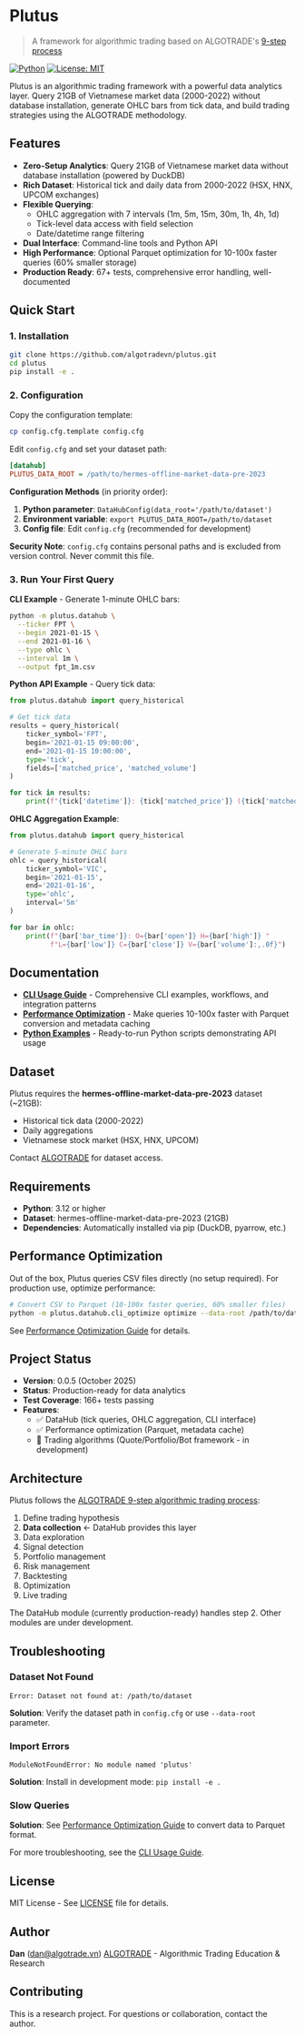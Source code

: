 # Plutus

> A framework for algorithmic trading based on ALGOTRADE's [9-step process](https://hub.algotrade.vn/knowledge-hub/steps-to-develop-a-trading-algorithm/)

[![Python](https://img.shields.io/badge/python-3.12+-blue.svg)](https://www.python.org/downloads/)
[![License: MIT](https://img.shields.io/badge/License-MIT-yellow.svg)](LICENSE)

Plutus is an algorithmic trading framework with a powerful data analytics layer. Query 21GB of Vietnamese market data (2000-2022) without database installation, generate OHLC bars from tick data, and build trading strategies using the ALGOTRADE methodology.

## Features

- **Zero-Setup Analytics**: Query 21GB of Vietnamese market data without database installation (powered by DuckDB)
- **Rich Dataset**: Historical tick and daily data from 2000-2022 (HSX, HNX, UPCOM exchanges)
- **Flexible Querying**:
  - OHLC aggregation with 7 intervals (1m, 5m, 15m, 30m, 1h, 4h, 1d)
  - Tick-level data access with field selection
  - Date/datetime range filtering
- **Dual Interface**: Command-line tools and Python API
- **High Performance**: Optional Parquet optimization for 10-100x faster queries (60% smaller storage)
- **Production Ready**: 67+ tests, comprehensive error handling, well-documented

## Quick Start

### 1. Installation

```bash
git clone https://github.com/algotradevn/plutus.git
cd plutus
pip install -e .
```

### 2. Configuration

Copy the configuration template:

```bash
cp config.cfg.template config.cfg
```

Edit `config.cfg` and set your dataset path:

```ini
[datahub]
PLUTUS_DATA_ROOT = /path/to/hermes-offline-market-data-pre-2023
```

**Configuration Methods** (in priority order):
1. **Python parameter**: `DataHubConfig(data_root='/path/to/dataset')`
2. **Environment variable**: `export PLUTUS_DATA_ROOT=/path/to/dataset`
3. **Config file**: Edit `config.cfg` (recommended for development)

**Security Note**: `config.cfg` contains personal paths and is excluded from version control. Never commit this file.

### 3. Run Your First Query

**CLI Example** - Generate 1-minute OHLC bars:

```bash
python -m plutus.datahub \
  --ticker FPT \
  --begin 2021-01-15 \
  --end 2021-01-16 \
  --type ohlc \
  --interval 1m \
  --output fpt_1m.csv
```

**Python API Example** - Query tick data:

```python
from plutus.datahub import query_historical

# Get tick data
results = query_historical(
    ticker_symbol='FPT',
    begin='2021-01-15 09:00:00',
    end='2021-01-15 10:00:00',
    type='tick',
    fields=['matched_price', 'matched_volume']
)

for tick in results:
    print(f"{tick['datetime']}: {tick['matched_price']} ({tick['matched_volume']:,})")
```

**OHLC Aggregation Example**:

```python
from plutus.datahub import query_historical

# Generate 5-minute OHLC bars
ohlc = query_historical(
    ticker_symbol='VIC',
    begin='2021-01-15',
    end='2021-01-16',
    type='ohlc',
    interval='5m'
)

for bar in ohlc:
    print(f"{bar['bar_time']}: O={bar['open']} H={bar['high']} "
          f"L={bar['low']} C={bar['close']} V={bar['volume']:,.0f}")
```

## Documentation

- **[CLI Usage Guide](src/plutus/datahub/docs/CLI_USAGE_GUIDE.md)** - Comprehensive CLI examples, workflows, and integration patterns
- **[Performance Optimization](src/plutus/datahub/docs/DATA_OPTIMIZATION_GUIDE.md)** - Make queries 10-100x faster with Parquet conversion and metadata caching
- **[Python Examples](examples/)** - Ready-to-run Python scripts demonstrating API usage

## Dataset

Plutus requires the **hermes-offline-market-data-pre-2023** dataset (~21GB):
- Historical tick data (2000-2022)
- Daily aggregations
- Vietnamese stock market (HSX, HNX, UPCOM)

Contact [ALGOTRADE](https://algotrade.vn) for dataset access.

## Requirements

- **Python**: 3.12 or higher
- **Dataset**: hermes-offline-market-data-pre-2023 (21GB)
- **Dependencies**: Automatically installed via pip (DuckDB, pyarrow, etc.)

## Performance Optimization

Out of the box, Plutus queries CSV files directly (no setup required). For production use, optimize performance:

```bash
# Convert CSV to Parquet (10-100x faster queries, 60% smaller files)
python -m plutus.datahub.cli_optimize optimize --data-root /path/to/dataset
```

See [Performance Optimization Guide](src/plutus/datahub/docs/DATA_OPTIMIZATION_GUIDE.md) for details.

## Project Status

- **Version**: 0.0.5 (October 2025)
- **Status**: Production-ready for data analytics
- **Test Coverage**: 166+ tests passing
- **Features**:
  - ✅ DataHub (tick queries, OHLC aggregation, CLI interface)
  - ✅ Performance optimization (Parquet, metadata cache)
  - 🚧 Trading algorithms (Quote/Portfolio/Bot framework - in development)

## Architecture

Plutus follows the [ALGOTRADE 9-step algorithmic trading process](https://hub.algotrade.vn/knowledge-hub/steps-to-develop-a-trading-algorithm/):

1. Define trading hypothesis
2. **Data collection** ← DataHub provides this layer
3. Data exploration
4. Signal detection
5. Portfolio management
6. Risk management
7. Backtesting
8. Optimization
9. Live trading

The DataHub module (currently production-ready) handles step 2. Other modules are under development.

## Troubleshooting

### Dataset Not Found
```
Error: Dataset not found at: /path/to/dataset
```
**Solution**: Verify the dataset path in `config.cfg` or use `--data-root` parameter.

### Import Errors
```
ModuleNotFoundError: No module named 'plutus'
```
**Solution**: Install in development mode: `pip install -e .`

### Slow Queries
**Solution**: See [Performance Optimization Guide](src/plutus/datahub/docs/DATA_OPTIMIZATION_GUIDE.md) to convert data to Parquet format.

For more troubleshooting, see the [CLI Usage Guide](src/plutus/datahub/docs/CLI_USAGE_GUIDE.md#troubleshooting).

## License

MIT License - See [LICENSE](LICENSE) file for details.

## Author

**Dan** (dan@algotrade.vn)
[ALGOTRADE](https://algotrade.vn) - Algorithmic Trading Education & Research

## Contributing

This is a research project. For questions or collaboration, contact the author.
